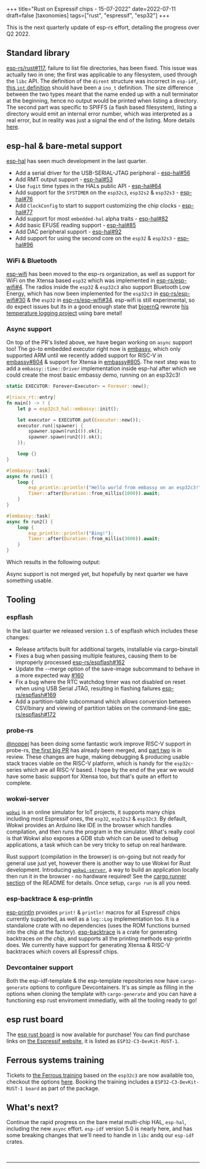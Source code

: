 +++
title="Rust on Espressif chips - 15-07-2022"
date=2022-07-11
draft=false
[taxonomies]
tags=["rust", "espressif", "esp32"]
+++

This is the next quarterly update of esp-rs effort, detailing the progress over Q2 2022.

## Standard library

[esp-rs/rust#117](https://github.com/esp-rs/rust/issues/117), failure to list file directories, has been fixed. This issue was actually two in one; the first was applicable to any filesystem, used through the `libc` API. The definition of the `dirent` structure was incorrect in `esp-idf`, [this `int` definition](https://github.com/espressif/esp-idf/blob/73be74fd71aeec03a972cfe0a9b2f19edc8ea3fa/components/newlib/platform_include/sys/dirent.h#L45) should have been a `ino_t` definition. The size difference between the two types meant that the name ended up with a null terminator at the beginning, hence no output would be printed when listing a directory. The second part was specific to SPIFFS (a flash based filesystem), listing a directory would emit an internal error number, which was interpreted as a real error, but in reality was just a signal the end of the listing. More details [here](https://github.com/pellepl/spiffs/pull/288).

## esp-hal & bare-metal support

[esp-hal](https://github.com/esp-rs/esp-hal) has seen much development in the last quarter.

- Add a serial driver for the USB-SERIAL-JTAG peripheral - [esp-hal#56](https://github.com/esp-rs/esp-hal/pull/56)
- Add RMT output support - [esp-hal#53](https://github.com/esp-rs/esp-hal/pull/53)
- Use `fugit` time types in the HALs public API - [esp-hal#64](https://github.com/esp-rs/esp-hal/pull/64)
- Add support for the `SYSTIMER` on the `esp32c3`, `esp32s2` & `esp32s3` - [esp-hal#76](https://github.com/esp-rs/esp-hal/pull/76) 
- Add `ClockConfig` to start to support customizing the chip clocks - [esp-hal#77](https://github.com/esp-rs/esp-hal/pull/77)
- Add support for most `embedded-hal` alpha traits - [esp-hal#82](https://github.com/esp-rs/esp-hal/pull/82)
- Add basic EFUSE reading support - [esp-hal#85](https://github.com/esp-rs/esp-hal/pull/85)
- Add DAC peripheral support - [esp-hal#92](https://github.com/esp-rs/esp-hal/pull/92)
- Add support for using the second core on the `esp32` & `esp32s3` - [esp-hal#96](https://github.com/esp-rs/esp-hal/pull/96)

### WiFi & Bluetooth

[esp-wifi](https://github.com/esp-rs/esp-wifi) has been moved to the esp-rs organization, as well as support for WiFi on the Xtensa based `esp32` which was implemented in [esp-rs/esp-wifi#4](https://github.com/esp-rs/esp-wifi/pull/4). The radios inside the `esp32` & `esp32c3` also support Bluetooth Low Energy, which has now been implemented for the `esp32c3` in [esp-rs/esp-wifi#30](https://github.com/esp-rs/esp-wifi/pull/30) & the `esp32` in [esp-rs/esp-wifi#34](https://github.com/esp-rs/esp-wifi/pull/34). esp-wifi is still experimental, so do expect issues but its in a good enough state that [bjoernQ](https://github.com/bjoernQ) rewrote [his temperature logging project](https://github.com/bjoernQ/esp32-rust-nostd-temperature-logger) using bare metal!

### Async support

On top of the PR's listed above, we have began working on `async` support too! The go-to embedded executor right now is [embassy](https://embassy.dev/), which only supported ARM until we recently added support for RISC-V in [embassy#804](https://github.com/embassy-rs/embassy/pull/804) & support for Xtensa in [embassy#805](https://github.com/embassy-rs/embassy/pull/805). The next step was to add a `embassy::time::Driver` implementation inside esp-hal after which we could create the most basic embassy demo, running on an esp32c3!

```rust
static EXECUTOR: Forever<Executor> = Forever::new();

#[riscv_rt::entry]
fn main() -> ! {
    let p = esp32c3_hal::embassy::init();

    let executor = EXECUTOR.put(Executor::new());
    executor.run(|spawner| {
        spawner.spawn(run1()).ok();
        spawner.spawn(run2()).ok();
    });

    loop {}
}

#[embassy::task]
async fn run1() {
    loop {
        esp_println::println!("Hello world from embassy on an esp32c3!");
        Timer::after(Duration::from_millis(1000)).await;
    }
}

#[embassy::task]
async fn run2() {
    loop {
        esp_println::println!("Bing!");
        Timer::after(Duration::from_millis(3000)).await;
    }
}
```
Which results in the following output: 
<script id="asciicast-500857" src="https://asciinema.org/a/500857.js" async></script>

Async support is not merged yet, but hopefully by next quarter we have something usable.


## Tooling

### espflash

In the last quarter we released version `1.5` of espflash which includes these changes:

- Release artifacts built for additional targets, installable via cargo-binstall
- Fixes a bug when passing multiple features, causing them to be improperly processed [esp-rs/espflash#162](https://github.com/esp-rs/espflash/pull/162)
- Update the --merge option of the save-image subcommand to behave in a more expected way [#160](https://github.com/esp-rs/espflash/pull/160)
- Fix a bug where the RTC watchdog timer was not disabled on reset when using USB Serial JTAG, resulting in flashing failures [esp-rs/espflash#169](https://github.com/esp-rs/espflash/pull/169)
- Add a partition-table subcommand which allows conversion between CSV/binary and viewing of partition tables on the command-line [esp-rs/espflash#172](https://github.com/esp-rs/espflash/pull/172)

### probe-rs

[@noppej](https://github.com/noppej) has been doing some fantastic work improve RISC-V support in probe-rs, [the first big PR](https://github.com/probe-rs/probe-rs/pull/1129) has already been merged, and [part two](https://github.com/probe-rs/probe-rs/pull/1147) is in review. These changes are huge, making debugging & producing usable stack traces viable on the RISC-V platform, which is handy for the `esp32c`-series which are all RISC-V based. I hope by the end of the year we would have some basic support for Xtensa too, but that's quite an effort to complete.

### wokwi-server

[`wokwi`](https://wokwi.com/) is an online simulator for IoT projects, it supports many chips including most Espressif ones, the `esp32`, `esp32s2` & `esp32c3`. By default, Wokwi provides an Arduino like IDE in the browser which handles compilation, and then runs the program in the simulator. What's really cool is that Wokwi also exposes a GDB stub which can be used to debug applications, a task which can be very tricky to setup on real hardware.

Rust support (compilation in the browser) is on-going but not ready for general use just yet, however there is another way to use Wokwi for Rust development. Introducing [`wokwi-server`](https://github.com/MabezDev/wokwi-server), a way to build an application locally then run it in the browser - no hardware required! See the [cargo runner section](https://github.com/MabezDev/wokwi-server#as-a-cargo-runner) of the README for details. Once setup, `cargo run` is all you need.

### esp-backtrace & esp-println

[esp-println](https://github.com/esp-rs/esp-println) prvoides `print!` & `println!` macros for all Espressif chips currently supported, as well as a `log::Log` implementation too. It is a standalone crate with no dependencies (uses the ROM functions burned into the chip at the factory). [esp-backtrace](https://github.com/esp-rs/esp-backtrace) is a crate for generating backtraces _on the chip_, and supports all the printing methods esp-println does. We currently have support for generating Xtensa & RISC-V backtraces which covers all Espressif chips.

### Devcontainer support

Both the esp-idf-template & the esp-template repositories now have `cargo-generate` options to configure Devcontainers. It's as simple as filling in the options when cloning the template with `cargo-generate` and you can have a functioning esp rust enviroment immediatly, with all the tooling ready to go!

## esp rust board

The [esp rust board](https://github.com/esp-rs/esp-rust-board) is now available for purchase! You can find purchase links on [the Espressif website](https://www.espressif.com/en/products/devkits), it is listed as `ESP32-C3-DevKit-RUST-1`.

## Ferrous systems training

Tickets to [the Ferrous training](https://ferrous-systems.com/blog/announce-esp-training/) based on the `esp32c3` are now available too, checkout the options [here](https://ferrous-systems.com/training/#package-espressif-beginner-training). Booking the training includes a `ESP32-C3-DevKit-RUST-1 board` as part of the package.

## What's next?

Continue the rapid progress on the bare metal multi-chip HAL, `esp-hal`, including the new `async` effort. `esp-idf` version 5.0 is nearly here, and has some breaking changes that we'll need to handle in `libc` andq our `esp-idf` crates.


<br/>

---

<br/>



